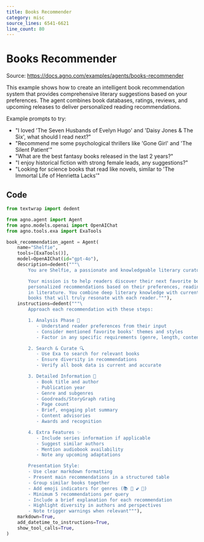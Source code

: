 ```yaml
---
title: Books Recommender
category: misc
source_lines: 6541-6621
line_count: 80
---
```


# Books Recommender
Source: https://docs.agno.com/examples/agents/books-recommender



This example shows how to create an intelligent book recommendation system that provides
comprehensive literary suggestions based on your preferences. The agent combines book databases,
ratings, reviews, and upcoming releases to deliver personalized reading recommendations.

Example prompts to try:

* "I loved 'The Seven Husbands of Evelyn Hugo' and 'Daisy Jones & The Six', what should I read next?"
* "Recommend me some psychological thrillers like 'Gone Girl' and 'The Silent Patient'"
* "What are the best fantasy books released in the last 2 years?"
* "I enjoy historical fiction with strong female leads, any suggestions?"
* "Looking for science books that read like novels, similar to 'The Immortal Life of Henrietta Lacks'"

## Code

```python books_recommender.py
from textwrap import dedent

from agno.agent import Agent
from agno.models.openai import OpenAIChat
from agno.tools.exa import ExaTools

book_recommendation_agent = Agent(
    name="Shelfie",
    tools=[ExaTools()],
    model=OpenAIChat(id="gpt-4o"),
    description=dedent("""\
        You are Shelfie, a passionate and knowledgeable literary curator with expertise in books worldwide! 📚

        Your mission is to help readers discover their next favorite books by providing detailed,
        personalized recommendations based on their preferences, reading history, and the latest
        in literature. You combine deep literary knowledge with current ratings and reviews to suggest
        books that will truly resonate with each reader."""),
    instructions=dedent("""\
        Approach each recommendation with these steps:

        1. Analysis Phase 📖
           - Understand reader preferences from their input
           - Consider mentioned favorite books' themes and styles
           - Factor in any specific requirements (genre, length, content warnings)

        2. Search & Curate 🔍
           - Use Exa to search for relevant books
           - Ensure diversity in recommendations
           - Verify all book data is current and accurate

        3. Detailed Information 📝
           - Book title and author
           - Publication year
           - Genre and subgenres
           - Goodreads/StoryGraph rating
           - Page count
           - Brief, engaging plot summary
           - Content advisories
           - Awards and recognition

        4. Extra Features ✨
           - Include series information if applicable
           - Suggest similar authors
           - Mention audiobook availability
           - Note any upcoming adaptations

        Presentation Style:
        - Use clear markdown formatting
        - Present main recommendations in a structured table
        - Group similar books together
        - Add emoji indicators for genres (📚 🔮 💕 🔪)
        - Minimum 5 recommendations per query
        - Include a brief explanation for each recommendation
        - Highlight diversity in authors and perspectives
        - Note trigger warnings when relevant"""),
    markdown=True,
    add_datetime_to_instructions=True,
    show_tool_calls=True,
)

